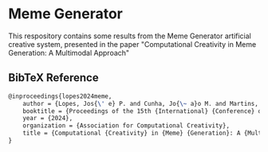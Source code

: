 # Meme Generator

This respository contains some results from the Meme Generator artificial creative system, presented in the paper "Computational Creativity in Meme Generation: A Multimodal Approach"

## <a name="bibtex"></a> BibTeX Reference

```latex
@inproceedings{lopes2024meme,
 	author = {Lopes, Jos{\' e} P. and Cunha, Jo{\~ a}o M. and Martins, Pedro},
 	booktitle = {Proceedings of the 15th {International} {Conference} on {Computational} {Creativity}, {ICCC}'24, {Jonk}{\" o}ping, {Sweden}},
 	year = {2024},
 	organization = {Association for Computational Creativity},
 	title = {Computational {Creativity} in {Meme} {Generation}: A {Multimodal} {Approach}},
}
```
